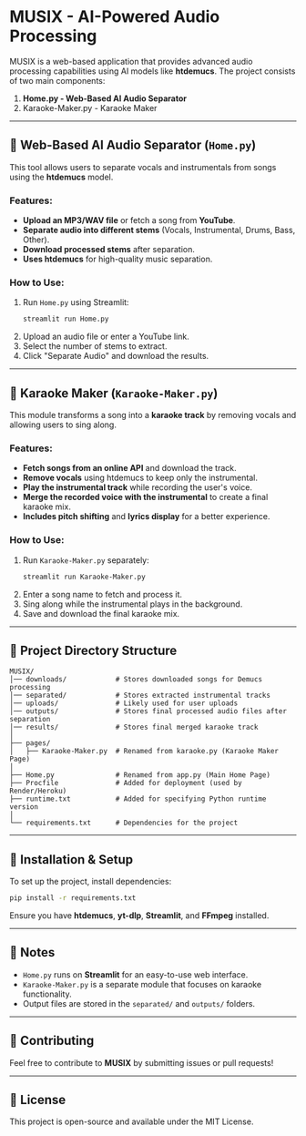# MUSIX - AI-Powered Audio Processing

MUSIX is a web-based application that provides advanced audio processing capabilities using AI models like **htdemucs**. The project consists of two main components:

1. **Home.py - Web-Based AI Audio Separator**
2. Karaoke-Maker.py - Karaoke Maker

---

## 🎵 Web-Based AI Audio Separator (`Home.py`)
This tool allows users to separate vocals and instrumentals from songs using the **htdemucs** model.

### Features:
- **Upload an MP3/WAV file** or fetch a song from **YouTube**.
- **Separate audio into different stems** (Vocals, Instrumental, Drums, Bass, Other).
- **Download processed stems** after separation.
- **Uses htdemucs** for high-quality music separation.

### How to Use:
1. Run `Home.py` using Streamlit:
   ```bash
   streamlit run Home.py
   ```
2. Upload an audio file or enter a YouTube link.
3. Select the number of stems to extract.
4. Click "Separate Audio" and download the results.

---

## 🎤 Karaoke Maker (`Karaoke-Maker.py`)
This module transforms a song into a **karaoke track** by removing vocals and allowing users to sing along.

### Features:
- **Fetch songs from an online API** and download the track.
- **Remove vocals** using htdemucs to keep only the instrumental.
- **Play the instrumental track** while recording the user's voice.
- **Merge the recorded voice with the instrumental** to create a final karaoke mix.
- **Includes pitch shifting** and **lyrics display** for a better experience.

### How to Use:
1. Run `Karaoke-Maker.py` separately:
   ```bash
   streamlit run Karaoke-Maker.py
   ```
2. Enter a song name to fetch and process it.
3. Sing along while the instrumental plays in the background.
4. Save and download the final karaoke mix.

---

## 📂 Project Directory Structure
```
MUSIX/  
│── downloads/            # Stores downloaded songs for Demucs processing  
│── separated/            # Stores extracted instrumental tracks  
│── uploads/              # Likely used for user uploads  
│── outputs/              # Stores final processed audio files after separation  
│── results/              # Stores final merged karaoke track  
│  
├── pages/  
│   ├── Karaoke-Maker.py  # Renamed from karaoke.py (Karaoke Maker Page)  
│  
├── Home.py               # Renamed from app.py (Main Home Page)  
├── Procfile              # Added for deployment (used by Render/Heroku)  
├── runtime.txt           # Added for specifying Python runtime version  
│  
└── requirements.txt      # Dependencies for the project  
```

---

## 🚀 Installation & Setup
To set up the project, install dependencies:
```bash
pip install -r requirements.txt
```

Ensure you have **htdemucs**, **yt-dlp**, **Streamlit**, and **FFmpeg** installed.

---

## 📌 Notes
- `Home.py` runs on **Streamlit** for an easy-to-use web interface.
- `Karaoke-Maker.py` is a separate module that focuses on karaoke functionality.
- Output files are stored in the `separated/` and `outputs/` folders.

---

## 🌟 Contributing
Feel free to contribute to **MUSIX** by submitting issues or pull requests!

---

## 📜 License
This project is open-source and available under the MIT License.

